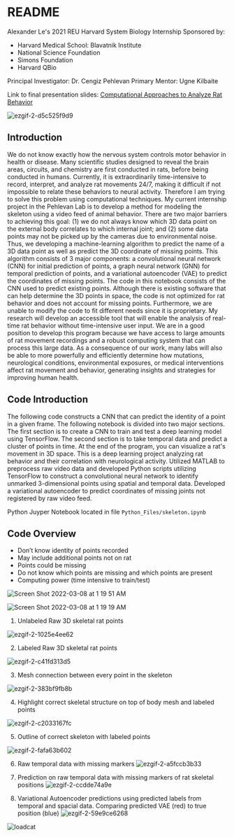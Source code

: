 # README

Alexander Le's 2021 REU Harvard System Biology Internship
Sponsored by:
- Harvard Medical School: Blavatnik Institute
- National Science Foundation
- Simons Foundation
- Harvard QBio

Principal Investigator: Dr. Cengiz Pehlevan
Primary Mentor: Ugne Kilbaite

Link to final presentation slides: [Computational Approaches to Analyze Rat Behavior](https://docs.google.com/presentation/d/1nrKaZe0oUiAaghpWq5P3xiBdXXz9smZ-fnYRl-Oz_k8/edit?usp=sharing)

![ezgif-2-d5c525f9d9](https://user-images.githubusercontent.com/29731342/157276383-91326c2f-c7a6-41d4-a156-6e0255f50cdb.gif)



## Introduction
We do not know exactly how the nervous system controls motor behavior in health or disease. Many scientific studies designed to reveal the brain areas, circuits, and chemistry are first conducted in rats, before being conducted in humans. Currently, it is extraordinarily time-intensive to record, interpret, and analyze rat movements 24/7, making it difficult if not impossible to relate these behaviors to neural activity. Therefore I am trying to solve this problem using computational techniques. My current internship project in the Pehlevan Lab is to develop a method for modeling the skeleton using a video feed of animal behavior. There are two major barriers to achieving this goal: (1) we do not always know which 3D data point on the external body correlates to which internal joint; and (2) some data points may not be picked up by the cameras due to environmental noise. Thus, we developing a machine-learning algorithm to predict the name of a 3D data point as well as predict the 3D coordinate of missing points. This algorithm consists of 3 major components: a convolutional neural network (CNN) for initial prediction of points, a graph neural network (GNN) for temporal prediction of points, and a variational autoencoder (VAE) to predict the coordinates of missing points. The code in this notebook consists of the CNN used to predict existing points. Although there is existing software that can help determine the 3D points in space, the code is not optimized for rat behavior and does not account for missing points. Furthermore, we are unable to modify the code to fit different needs since it is proprietary. My research will develop an accessible tool that will enable the analysis of real-time rat behavior without time-intensive user input. We are in a good position to develop this program because we have access to large amounts of rat movement recordings and a robust computing system that can process this large data. As a consequence of our work, many labs will also be able to more powerfully and efficiently determine how mutations, neurological conditions, environmental exposures, or medical interventions affect rat movement and behavior, generating insights and strategies for improving human health.

## Code Introduction
The following code constructs a CNN that can predict the identity of a point in a given frame. The following notebook is divided into two major sections. The first section is to create a CNN to train and test a deep learning model using TensorFlow. The second section is to take temporal data and predict a cluster of points in time. At the end of the program, you can visualize a rat's movement in 3D space. This is a deep learning project analyzing rat behavior and their correlation with neurological activity. Utilized MATLAB to preprocess raw video data and developed Python scripts utilizing TensorFlow to construct a convolutional neural network to identify unmarked 3-dimensional points using spatial and temporal data. Developed a variational autoencoder to predict coordinates of missing joints not registered by raw video feed.

Python Juyper Notebook located in file `Python_Files/skeleton.ipynb `

## Code Overview
- Don’t know identity of points recorded 
- May include additional points not on rat
- Points could be missing
- Do not know which points are missing and which points are present
- Computing power (time intensive to train/test) 

![Screen Shot 2022-03-08 at 1 19 51 AM](https://user-images.githubusercontent.com/29731342/157276114-41f1a094-7eae-467a-82cf-a1817e384bee.png)

![Screen Shot 2022-03-08 at 1 19 19 AM](https://user-images.githubusercontent.com/29731342/157276127-2bb2ee31-4623-49a7-86d4-8e09072bc89d.png)



1. Unlabeled Raw 3D skeletal rat points

![ezgif-2-1025e4ee62](https://user-images.githubusercontent.com/29731342/157176132-ecb931d4-413f-44df-a0b3-191dde23024e.gif)


2. Labeled Raw 3D skeletal rat points

![ezgif-2-c41fd313d5](https://user-images.githubusercontent.com/29731342/157175950-76e4db9f-4ece-417e-898c-67086a651b90.gif)


3. Mesh connection between every point in the skeleton 

![ezgif-2-383bf9fb8b](https://user-images.githubusercontent.com/29731342/157175616-d2efc4fc-5d23-4cfd-84e4-28ab9f1e61a9.gif)


4. Highlight correct skeletal structure on top of body mesh and labeled points

![ezgif-2-c2033167fc](https://user-images.githubusercontent.com/29731342/157175759-12d50235-333f-404f-a30f-adbb8e2ef01b.gif)

5. Outline of correct skeleton with labeled points

![ezgif-2-fafa63b602](https://user-images.githubusercontent.com/29731342/157175524-7244f174-2484-4c62-a2b1-17d387d988e6.gif)


6. Raw temporal data with missing markers 
![ezgif-2-a5fccb3b33](https://user-images.githubusercontent.com/29731342/157175191-f11c1297-fe2e-40c6-81c9-c4b01f0fb16c.gif)


7. Prediction on raw temporal data with missing markers of rat skeletal positions 
![ezgif-2-ccdde74a9e](https://user-images.githubusercontent.com/29731342/157175378-fb723542-e01a-4d0d-9303-41427eaca14f.gif)


8. Variational Autoencoder predictions using predicted labels from temporal and spacial data. Comparing predicted VAE (red) to true position (blue)
![ezgif-2-59e9ce6268](https://user-images.githubusercontent.com/29731342/157177100-bacd7ae8-6221-4548-823b-8998210b9aff.gif)

![loadcat](https://user-images.githubusercontent.com/29731342/157178046-f0883d73-027f-41de-92a7-3c162333255a.gif)

